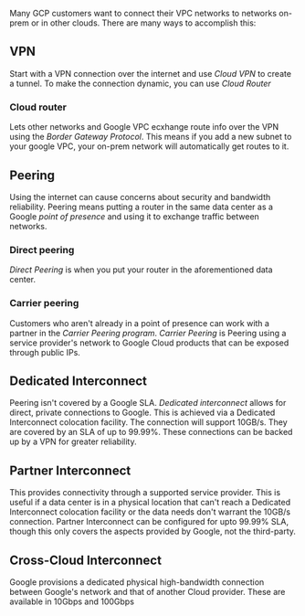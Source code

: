 Many GCP customers want to connect their VPC networks to networks on-prem or in other clouds.
There are many ways to accomplish this:

## VPN
Start with a VPN connection over the internet and use _Cloud VPN_ to create a tunnel.
To make the connection dynamic, you can use _Cloud Router_
### Cloud router
Lets other networks and Google VPC ecxhange route info over the VPN using the _Border Gateway Protocol_.
This means if you add a new subnet to your google VPC, your on-prem network will automatically get routes to it.

## Peering
Using the internet can cause concerns about security and bandwidth reliability.
Peering means putting a router in the same data center as a Google _point of presence_ and using it to exchange traffic between networks.
### Direct peering
_Direct Peering_ is when you put your router in the aforementioned data center.
### Carrier peering
Customers who aren't already in a point of presence can work with a partner in the _Carrier Peering program_.
_Carrier Peering_ is Peering using a service provider's network to Google Cloud products that can be exposed through public IPs.

## Dedicated Interconnect
Peering isn't covered by a Google SLA.
_Dedicated interconnect_ allows for direct, private connections to Google.
This is achieved via a Dedicated Interconnect colocation facility.
The connection will support 10GB/s.
They are covered by an SLA of up to 99.99%.
These connections can be backed up by a VPN for greater reliability.

## Partner Interconnect
This provides connectivity through a supported service provider.
This is useful if a data center is in a physical location that can't reach a Dedicated Interconnect colocation facility or the data needs don't warrant the 10GB/s connection.
Partner Interconnect can be configured for upto 99.99% SLA, though this only covers the aspects provided by Google, not the third-party.

## Cross-Cloud Interconnect
Google provisions a dedicated physical high-bandwidth connection between Google's network and that of another Cloud provider.
These are available in 10Gbps and 100Gbps
